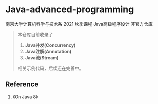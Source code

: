 # Java-advanced-programming
南京大学计算机科学与技术系 2021 秋季课程 Java高级程序设计 非官方仓库

> 本仓库目前收录了
>
> 1. **Java并发(Concurrency)**
> 2. **Java注解(Annotation)**
> 3. **Java流(Stream)**
>
> 相关示例代码，后续还在完善中。



## Reference

1. 《On Java 8》


